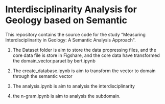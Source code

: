 # Interdisciplinarity Analysis for Geology based on Semantic
This repository contains the source code for the study “Measuring Interdisciplinarity in Geology: A Semantic Analysis Approach".

1. The Dataset folder is aim to store the data propressing files, and the core data file is store in Figshare, and the core data have transformed the domain_vector.paruet by bert.ipynb

2. The create_database.ipynb is aim to transform the vector to domain through the semantic vector

3. The analysis.ipynb is aim to analysis the interdisciplinarity

4. the n-gram.ipynb is aim to analysis the subdomain.


   
